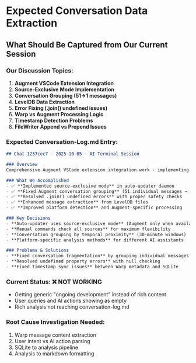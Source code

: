 # Expected Conversation Data Extraction

## What Should Be Captured from Our Current Session

### Our Discussion Topics:
1. **Augment VSCode Extension Integration** 
2. **Source-Exclusive Mode Implementation**
3. **Conversation Grouping (51→1 messages)**
4. **LevelDB Data Extraction**
5. **Error Fixing (.join() undefined issues)**
6. **Warp vs Augment Processing Logic**
7. **Timestamp Detection Problems**
8. **FileWriter Append vs Prepend Issues**

### Expected Conversation-Log.md Entry:
```markdown
## Chat 1237cec7 - 2025-10-05 - AI Terminal Session

### Overview
Comprehensive Augment VSCode extension integration work - implementing source-exclusive mode, fixing conversation grouping, and resolving data extraction issues.

### What We Accomplished
- ✅ **Implemented source-exclusive mode** in auto-updater daemon
- ✅ **Fixed Augment conversation grouping** (51 individual messages → 1 meaningful conversation)
- ✅ **Resolved .join() undefined errors** with proper safety checks
- ✅ **Enhanced message extraction** from LevelDB files
- ✅ **Improved platform detection** and Augment-specific processing

### Key Decisions
- **Auto-updater uses source-exclusive mode** (Augment only when available)
- **Manual commands check all sources** for maximum flexibility
- **Conversation grouping by temporal proximity** (30-minute windows)
- **Platform-specific analysis methods** for different AI assistants

### Problems & Solutions
- **Fixed conversation fragmentation** by grouping individual messages
- **Resolved undefined property errors** with null checking
- **Fixed timestamp sync issues** between Warp metadata and SQLite
```

### Current Status: ❌ NOT WORKING
- Getting generic "ongoing development" instead of rich content
- User queries and AI actions showing as empty
- Rich analysis not reaching conversation-log.md

### Root Cause Investigation Needed:
1. Warp message content extraction 
2. User intent vs AI action parsing
3. SQLite to analysis pipeline
4. Analysis to markdown formatting